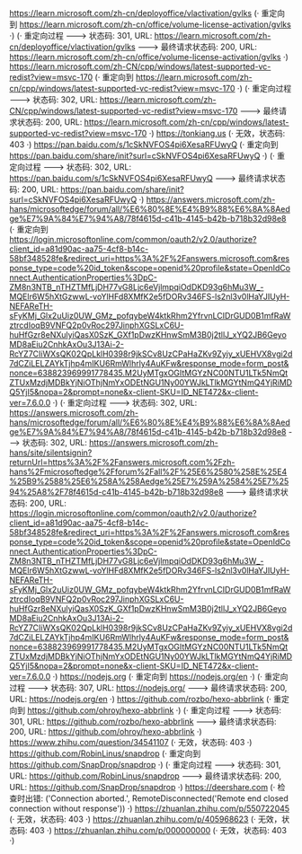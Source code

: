 https://learn.microsoft.com/zh-cn/deployoffice/vlactivation/gvlks (· 重定向到 https://learn.microsoft.com/zh-cn/office/volume-license-activation/gvlks ·)
(· 重定向过程 ---> 状态码: 301, URL: https://learn.microsoft.com/zh-cn/deployoffice/vlactivation/gvlks ---> 最终请求状态码: 200, URL: https://learn.microsoft.com/zh-cn/office/volume-license-activation/gvlks ·)
https://learn.microsoft.com/zh-CN/cpp/windows/latest-supported-vc-redist?view=msvc-170 (· 重定向到 https://learn.microsoft.com/zh-cn/cpp/windows/latest-supported-vc-redist?view=msvc-170 ·)
(· 重定向过程 ---> 状态码: 302, URL: https://learn.microsoft.com/zh-CN/cpp/windows/latest-supported-vc-redist?view=msvc-170 ---> 最终请求状态码: 200, URL: https://learn.microsoft.com/zh-cn/cpp/windows/latest-supported-vc-redist?view=msvc-170 ·)
https://tonkiang.us (· 无效，状态码: 403 ·)
https://pan.baidu.com/s/1cSkNVFOS4pi6XesaRFUwyQ (· 重定向到 https://pan.baidu.com/share/init?surl=cSkNVFOS4pi6XesaRFUwyQ ·)
(· 重定向过程 ---> 状态码: 302, URL: https://pan.baidu.com/s/1cSkNVFOS4pi6XesaRFUwyQ ---> 最终请求状态码: 200, URL: https://pan.baidu.com/share/init?surl=cSkNVFOS4pi6XesaRFUwyQ ·)
https://answers.microsoft.com/zh-hans/microsoftedge/forum/all/%E6%80%8E%E4%B9%88%E6%8A%8Aedge%E7%9A%84%E7%94%A8/78f4615d-c41b-4145-b42b-b718b32d98e8 (· 重定向到 https://login.microsoftonline.com/common/oauth2/v2.0/authorize?client_id=a81d90ac-aa75-4cf8-b14c-58bf348528fe&redirect_uri=https%3A%2F%2Fanswers.microsoft.com&response_type=code%20id_token&scope=openid%20profile&state=OpenIdConnect.AuthenticationProperties%3DpC-ZM8n3NTB_nTHZTMfLjDH77vG8Ljc6eVjlmpqiOdDKD93g6hMu3W_-MQElr6W5hXtGzwwL-voYlHFd8XMfK2e5fDORv346FS-ls2nl3v0lHaYJIUyH-NEFAReTH-sFyKMj_Glx2uUiz0UW_GMz_pofqybeW4ktkRhm2YfrvnLCIDrGUD0B1mfRaWztrcdIoqB9VNFQ2p0vRoc297JinphXGSLxC6U-huHfGzr8eNXulyiQasX0SzK_GXf1pDwzKHnwSmM3B0j2tllJ_xYQ2JB6GeyoMD8aEiu2CnhkAxOu3J13Ai-2-RcYZ7CIiWXsQK02QpLklH0398r9jkSCv8UzCPaHaZKv9Zyiy_xUEHVX8vgi2d7dCZiLELZAYkTjhp4mIKU6RmWlhrly4AuKFw&response_mode=form_post&nonce=638823969991778435.M2UyMTgxOGItMGYzNC00NTU1LTk5NmQtZTUxMzdjMDBkYjNiOThjNmYxODEtNGU1Ny00YWJkLTlkMGYtNmQ4YjRiMDQ5YjI5&nopa=2&prompt=none&x-client-SKU=ID_NET472&x-client-ver=7.6.0.0 ·)
(· 重定向过程 ---> 状态码: 302, URL: https://answers.microsoft.com/zh-hans/microsoftedge/forum/all/%E6%80%8E%E4%B9%88%E6%8A%8Aedge%E7%9A%84%E7%94%A8/78f4615d-c41b-4145-b42b-b718b32d98e8 ---> 状态码: 302, URL: https://answers.microsoft.com/zh-hans/site/silentsignin?returnUrl=https%3A%2F%2Fanswers.microsoft.com%2Fzh-hans%2Fmicrosoftedge%2Fforum%2Fall%2F%25E6%2580%258E%25E4%25B9%2588%25E6%258A%258Aedge%25E7%259A%2584%25E7%2594%25A8%2F78f4615d-c41b-4145-b42b-b718b32d98e8 ---> 最终请求状态码: 200, URL: https://login.microsoftonline.com/common/oauth2/v2.0/authorize?client_id=a81d90ac-aa75-4cf8-b14c-58bf348528fe&redirect_uri=https%3A%2F%2Fanswers.microsoft.com&response_type=code%20id_token&scope=openid%20profile&state=OpenIdConnect.AuthenticationProperties%3DpC-ZM8n3NTB_nTHZTMfLjDH77vG8Ljc6eVjlmpqiOdDKD93g6hMu3W_-MQElr6W5hXtGzwwL-voYlHFd8XMfK2e5fDORv346FS-ls2nl3v0lHaYJIUyH-NEFAReTH-sFyKMj_Glx2uUiz0UW_GMz_pofqybeW4ktkRhm2YfrvnLCIDrGUD0B1mfRaWztrcdIoqB9VNFQ2p0vRoc297JinphXGSLxC6U-huHfGzr8eNXulyiQasX0SzK_GXf1pDwzKHnwSmM3B0j2tllJ_xYQ2JB6GeyoMD8aEiu2CnhkAxOu3J13Ai-2-RcYZ7CIiWXsQK02QpLklH0398r9jkSCv8UzCPaHaZKv9Zyiy_xUEHVX8vgi2d7dCZiLELZAYkTjhp4mIKU6RmWlhrly4AuKFw&response_mode=form_post&nonce=638823969991778435.M2UyMTgxOGItMGYzNC00NTU1LTk5NmQtZTUxMzdjMDBkYjNiOThjNmYxODEtNGU1Ny00YWJkLTlkMGYtNmQ4YjRiMDQ5YjI5&nopa=2&prompt=none&x-client-SKU=ID_NET472&x-client-ver=7.6.0.0 ·)
https://nodejs.org (· 重定向到 https://nodejs.org/en ·)
(· 重定向过程 ---> 状态码: 307, URL: https://nodejs.org/ ---> 最终请求状态码: 200, URL: https://nodejs.org/en ·)
https://github.com/rozbo/hexo-abbrlink (· 重定向到 https://github.com/ohroy/hexo-abbrlink ·)
(· 重定向过程 ---> 状态码: 301, URL: https://github.com/rozbo/hexo-abbrlink ---> 最终请求状态码: 200, URL: https://github.com/ohroy/hexo-abbrlink ·)
https://www.zhihu.com/question/34541107 (· 无效，状态码: 403 ·)
https://github.com/RobinLinus/snapdrop (· 重定向到 https://github.com/SnapDrop/snapdrop ·)
(· 重定向过程 ---> 状态码: 301, URL: https://github.com/RobinLinus/snapdrop ---> 最终请求状态码: 200, URL: https://github.com/SnapDrop/snapdrop ·)
https://deershare.com (· 检查时出错: ('Connection aborted.', RemoteDisconnected('Remote end closed connection without response')) ·)
https://zhuanlan.zhihu.com/p/550722045 (· 无效，状态码: 403 ·)
https://zhuanlan.zhihu.com/p/405968623 (· 无效，状态码: 403 ·)
https://zhuanlan.zhihu.com/p/000000000 (· 无效，状态码: 403 ·)
